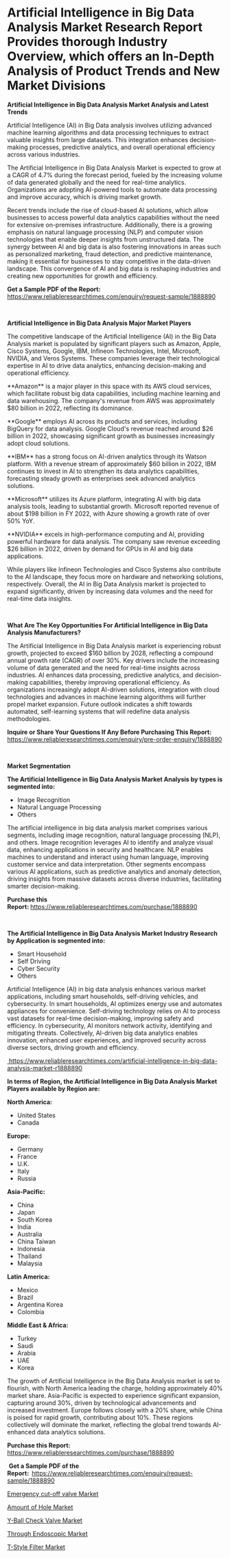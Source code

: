 <p><h1>Artificial Intelligence in Big Data Analysis Market Research Report Provides thorough Industry Overview, which offers an In-Depth Analysis of Product Trends and New Market Divisions</h1></p><p><strong>Artificial Intelligence in Big Data Analysis Market Analysis and Latest Trends</strong></p>
<p><p>Artificial Intelligence (AI) in Big Data analysis involves utilizing advanced machine learning algorithms and data processing techniques to extract valuable insights from large datasets. This integration enhances decision-making processes, predictive analytics, and overall operational efficiency across various industries. </p><p>The Artificial Intelligence in Big Data Analysis Market is expected to grow at a CAGR of 4.7% during the forecast period, fueled by the increasing volume of data generated globally and the need for real-time analytics. Organizations are adopting AI-powered tools to automate data processing and improve accuracy, which is driving market growth. </p><p>Recent trends include the rise of cloud-based AI solutions, which allow businesses to access powerful data analytics capabilities without the need for extensive on-premises infrastructure. Additionally, there is a growing emphasis on natural language processing (NLP) and computer vision technologies that enable deeper insights from unstructured data. The synergy between AI and big data is also fostering innovations in areas such as personalized marketing, fraud detection, and predictive maintenance, making it essential for businesses to stay competitive in the data-driven landscape. This convergence of AI and big data is reshaping industries and creating new opportunities for growth and efficiency.</p></p>
<p><strong>Get a Sample PDF of the Report:&nbsp;</strong> <a href="https://www.reliableresearchtimes.com/enquiry/request-sample/1888890?utm_campaign=1572&utm_medium=2&utm_source=Github&utm_content=ia&utm_term=24102024&utm_id=artificial-intelligence-in-big-data-analysis">https://www.reliableresearchtimes.com/enquiry/request-sample/1888890</a></p>
<p>&nbsp;</p>
<p><strong>Artificial Intelligence in Big Data Analysis Major Market Players</strong></p>
<p><p>The competitive landscape of the Artificial Intelligence (AI) in the Big Data Analysis market is populated by significant players such as Amazon, Apple, Cisco Systems, Google, IBM, Infineon Technologies, Intel, Microsoft, NVIDIA, and Veros Systems. These companies leverage their technological expertise in AI to drive data analytics, enhancing decision-making and operational efficiency.</p><p>**Amazon** is a major player in this space with its AWS cloud services, which facilitate robust big data capabilities, including machine learning and data warehousing. The company's revenue from AWS was approximately $80 billion in 2022, reflecting its dominance.</p><p>**Google** employs AI across its products and services, including BigQuery for data analysis. Google Cloud's revenue reached around $26 billion in 2022, showcasing significant growth as businesses increasingly adopt cloud solutions.</p><p>**IBM** has a strong focus on AI-driven analytics through its Watson platform. With a revenue stream of approximately $60 billion in 2022, IBM continues to invest in AI to strengthen its data analytics capabilities, forecasting steady growth as enterprises seek advanced analytics solutions.</p><p>**Microsoft** utilizes its Azure platform, integrating AI with big data analysis tools, leading to substantial growth. Microsoft reported revenue of about $198 billion in FY 2022, with Azure showing a growth rate of over 50% YoY.</p><p>**NVIDIA** excels in high-performance computing and AI, providing powerful hardware for data analysis. The company saw revenue exceeding $26 billion in 2022, driven by demand for GPUs in AI and big data applications.</p><p>While players like Infineon Technologies and Cisco Systems also contribute to the AI landscape, they focus more on hardware and networking solutions, respectively. Overall, the AI in Big Data Analysis market is projected to expand significantly, driven by increasing data volumes and the need for real-time data insights.</p></p>
<p>&nbsp;</p>
<p><strong>What Are The Key Opportunities For Artificial Intelligence in Big Data Analysis Manufacturers?</strong></p>
<p><p>The Artificial Intelligence in Big Data Analysis market is experiencing robust growth, projected to exceed $160 billion by 2028, reflecting a compound annual growth rate (CAGR) of over 30%. Key drivers include the increasing volume of data generated and the need for real-time insights across industries. AI enhances data processing, predictive analytics, and decision-making capabilities, thereby improving operational efficiency. As organizations increasingly adopt AI-driven solutions, integration with cloud technologies and advances in machine learning algorithms will further propel market expansion. Future outlook indicates a shift towards automated, self-learning systems that will redefine data analysis methodologies.</p></p>
<p><strong>Inquire or Share Your Questions If Any Before Purchasing This Report:</strong> <a href="https://www.reliableresearchtimes.com/enquiry/pre-order-enquiry/1888890?utm_campaign=1572&utm_medium=2&utm_source=Github&utm_content=ia&utm_term=24102024&utm_id=artificial-intelligence-in-big-data-analysis">https://www.reliableresearchtimes.com/enquiry/pre-order-enquiry/1888890</a></p>
<p>&nbsp;</p>
<p><strong>Market Segmentation</strong></p>
<p><strong>The Artificial Intelligence in Big Data Analysis Market Analysis by types is segmented into:</strong></p>
<p><ul><li>Image Recognition</li><li>Natural Language Processing</li><li>Others</li></ul></p>
<p><p>The artificial intelligence in big data analysis market comprises various segments, including image recognition, natural language processing (NLP), and others. Image recognition leverages AI to identify and analyze visual data, enhancing applications in security and healthcare. NLP enables machines to understand and interact using human language, improving customer service and data interpretation. Other segments encompass various AI applications, such as predictive analytics and anomaly detection, driving insights from massive datasets across diverse industries, facilitating smarter decision-making.</p></p>
<p><strong>Purchase this Report:&nbsp;</strong><a href="https://www.reliableresearchtimes.com/purchase/1888890?utm_campaign=1572&utm_medium=2&utm_source=Github&utm_content=ia&utm_term=24102024&utm_id=artificial-intelligence-in-big-data-analysis">https://www.reliableresearchtimes.com/purchase/1888890</a></p>
<p>&nbsp;</p>
<p><strong>The Artificial Intelligence in Big Data Analysis Market Industry Research by Application is segmented into:</strong></p>
<p><ul><li>Smart Household</li><li>Self Driving</li><li>Cyber Security</li><li>Others</li></ul></p>
<p><p>Artificial Intelligence (AI) in big data analysis enhances various market applications, including smart households, self-driving vehicles, and cybersecurity. In smart households, AI optimizes energy use and automates appliances for convenience. Self-driving technology relies on AI to process vast datasets for real-time decision-making, improving safety and efficiency. In cybersecurity, AI monitors network activity, identifying and mitigating threats. Collectively, AI-driven big data analytics enables innovation, enhanced user experiences, and improved security across diverse sectors, driving growth and efficiency.</p></p>
<p><a href="https://www.reliableresearchtimes.com/artificial-intelligence-in-big-data-analysis-market-r1888890?utm_campaign=1572&utm_medium=2&utm_source=Github&utm_content=ia&utm_term=24102024&utm_id=artificial-intelligence-in-big-data-analysis">&nbsp;https://www.reliableresearchtimes.com/artificial-intelligence-in-big-data-analysis-market-r1888890</a></p>
<p><strong>In terms of Region, the Artificial Intelligence in Big Data Analysis Market Players available by Region are:</strong></p>
<p>
    <p> <strong> North America: </strong>
        <ul>
            <li>United States</li>
            <li>Canada</li>
        </ul>
        </p> 
    <p> <strong> Europe: </strong>
        <ul>
            <li>Germany</li>
            <li>France</li>
            <li>U.K.</li>
            <li>Italy</li>
            <li>Russia</li>
        </ul>
        </p> 
    <p> <strong> Asia-Pacific: </strong>
        <ul>
            <li>China</li>
            <li>Japan</li>
            <li>South Korea</li>
            <li>India</li>
            <li>Australia</li>
            <li>China Taiwan</li>
            <li>Indonesia</li>
            <li>Thailand</li>
            <li>Malaysia</li>
        </ul>
        </p> 
    <p> <strong> Latin America: </strong>
        <ul>
            <li>Mexico</li>
            <li>Brazil</li>
            <li>Argentina Korea</li>
            <li>Colombia</li>
        </ul>
        </p> 
    <p> <strong> Middle East & Africa: </strong>
        <ul>
            <li>Turkey</li>
            <li>Saudi</li>
            <li>Arabia</li>
            <li>UAE</li>
            <li>Korea</li>
        </ul>
    </p>
    </p>
<p><p>The growth of Artificial Intelligence in the Big Data Analysis market is set to flourish, with North America leading the charge, holding approximately 40% market share. Asia-Pacific is expected to experience significant expansion, capturing around 30%, driven by technological advancements and increased investment. Europe follows closely with a 20% share, while China is poised for rapid growth, contributing about 10%. These regions collectively will dominate the market, reflecting the global trend towards AI-enhanced data analytics solutions.</p></p>
<p><strong>Purchase this Report: </strong><a href="https://www.reliableresearchtimes.com/purchase/1888890?utm_campaign=1572&utm_medium=2&utm_source=Github&utm_content=ia&utm_term=24102024&utm_id=artificial-intelligence-in-big-data-analysis">https://www.reliableresearchtimes.com/purchase/1888890</a></p>
<p>&nbsp;<strong>Get a Sample PDF of the Report:&nbsp;&nbsp;</strong><a href="https://www.reliableresearchtimes.com/enquiry/request-sample/1888890?utm_campaign=1572&utm_medium=2&utm_source=Github&utm_content=ia&utm_term=24102024&utm_id=artificial-intelligence-in-big-data-analysis">https://www.reliableresearchtimes.com/enquiry/request-sample/1888890</a></p>
<p><strong></strong></p>
<p><p><a href="https://www.linkedin.com/pulse/emergency-cut-off-valve-market-segmentation-in-depth-cvhve?utm_campaign=1572&utm_medium=2&utm_source=Github&utm_content=ia&utm_term=24102024&utm_id=artificial-intelligence-in-big-data-analysis">Emergency cut-off valve Market</a></p><p><a href="https://www.linkedin.com/pulse/amount-hole-market-segmentation-geographical-regions-forcast-1tife?utm_campaign=1572&utm_medium=2&utm_source=Github&utm_content=ia&utm_term=24102024&utm_id=artificial-intelligence-in-big-data-analysis">Amount of Hole Market</a></p><p><a href="https://www.linkedin.com/pulse/global-y-ball-check-valve-market-trends-innovations-xiqde?utm_campaign=1572&utm_medium=2&utm_source=Github&utm_content=ia&utm_term=24102024&utm_id=artificial-intelligence-in-big-data-analysis">Y-Ball Check Valve Market</a></p><p><a href="https://www.linkedin.com/pulse/through-endoscopic-market-velocity-107-cagr-trajectory-m1ive?utm_campaign=1572&utm_medium=2&utm_source=Github&utm_content=ia&utm_term=24102024&utm_id=artificial-intelligence-in-big-data-analysis">Through Endoscopic Market</a></p><p><a href="https://www.linkedin.com/pulse/driving-forces-global-t-style-filter-market-trends-grwre?utm_campaign=1572&utm_medium=2&utm_source=Github&utm_content=ia&utm_term=24102024&utm_id=artificial-intelligence-in-big-data-analysis">T-Style Filter Market</a></p></p>